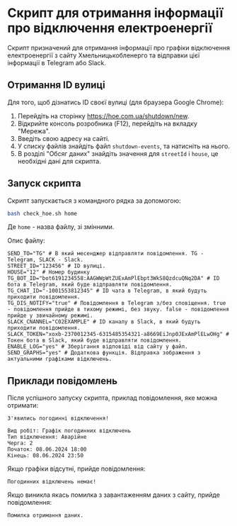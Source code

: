 # Скрипт для отримання інформації про відключення електроенергії

Скрипт призначений для отримання інформації про графіки відключення електроенергії з сайту Хмельницькобленерго та відправки цієї інформації в Telegram або Slack.

## Отримання ID вулиці

Для того, щоб дізнатись ID своєї вулиці (для браузера Google Chrome):

1. Перейдіть на сторінку https://hoe.com.ua/shutdown/new.
2. Відкрийте консоль розробника (F12), перейдіть на вкладку "Мережа".
3. Введіть свою адресу на сайті.
4. У списку файлів знайдіть файл `shutdown-events`, та натисніть на нього.
5. В розділі "Обсяг даних" знайдіть значення для `streetId` і `house`, це необхідні дані для скрипта.

## Запуск скрипта

Скрипт запускається з командного рядка за допомогою:

```bash
bash check_hoe.sh home
```
Де `home` - назва файлу, зі змінними.

Опис файлу:
```
SEND_TO="TG" # В який месенджер відправляти повідомлення. TG - Telegram, SLACK - Slack.
STREET_ID="123456" # ID вулиці.
HOUSE="12" # Номер будинку
TG_BOT_ID="bot6191234558:AAGWWpWtZUExAmPlEbpt3WkS8QzdcuQNq2DA" # ID бота в Telegram, який буде відправляти повідомлення.
TG_CHAT_ID="-1001553812345" # ID чата в Telegram, в який будуть приходити повідомлення.
TG_DIS_NOTIFY="true" # Повідомлення в Telegram з/без сповіщення. true - повідомлення прийде в тихому режимі, без звуку. false - повідомлення прийде у звичайному режимі.
SLACK_CNANNEL="C02EXAMPLE" # ID каналу в Slack, в який будуть приходити повідомлення.
SLACK_TOKEN="xoxb-2370012345-6315485354321-a8669EiJnp0JExAmPlELwOHg" # Токен бота в Slack, який буде відправляти повідомлення.
ENABLE_LOG="yes" # Зберігання відповіді від сайту у файл.
SEND_GRAPHS="yes" # Додаткова функція. Відправка зображення з актуальними графіками відключень.
```

## Приклади повідомлень
Після успішного запуску скрипта, приклад повідомлення, яке можна отримати:

```
З'явились погодинні відключення! 

Вид робіт: Графік погодинних відключень
Тип відключення: Аварійне
Черга: 2
Початок: 08.06.2024 18:00
Кінець: 08.06.2024 23:50
```

Якщо графіки відсутні, прийде повідомлення:
```
Погодинних відключень немає!
```

Якщо виникла якась помилка з завантаженням даних з сайту, прийде повідомлення:
```
Помилка отримання даних.
```

